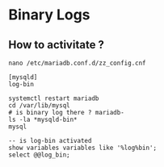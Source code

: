 # Binary Logs 

## How to activitate ? 

```
nano /etc/mariadb.conf.d/zz_config.cnf
```

```
[mysqld]
log-bin
```

```
systemctl restart mariadb
cd /var/lib/mysql
# is binary log there ? mariadb-
ls -la *mysqld-bin* 
mysql
```

```
-- is log-bin activated 
show variables variables like '%log%bin';
select @@log_bin;
```

